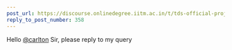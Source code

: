 ```yaml
---
post_url: https://discourse.onlinedegree.iitm.ac.in/t/tds-official-project1-discrepencies/171141/359
reply_to_post_number: 358
---
```

Hello [@carlton](/u/carlton) Sir, please reply to my query